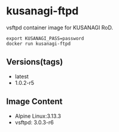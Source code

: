 # kusanagi-ftpd

vsftpd container image for KUSANAGI RoD.
```
export KUSANAGI_PASS=password
docker run kusanagi-ftpd
```

## Versions(tags)
- latest
- 1.0.2-r5

## Image Content
- Alpine Linux:3.13.3
- vsftpd: 3.0.3-r6

